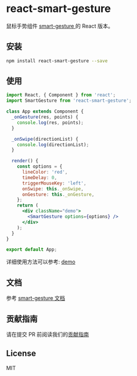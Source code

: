 # react-smart-gesture
鼠标手势组件 [smart-gesture ](https://github.com/ElemeFE/smart-gesture) 的 React 版本。

## 安装

```sh
npm install react-smart-gesture --save
```

## 使用

```jsx
import React, { Component } from 'react';
import SmartGesture from 'react-smart-gesture';

class App extends Component {
  _onGesture(res, points) {
    console.log(res, points);
  }

  _onSwipe(directionList) {
    console.log(directionList);
  }

  render() {
    const options = {
      lineColor: 'red',
      timeDelay: 0,
      triggerMouseKey: 'left',
      onSwipe: this._onSwipe,
      onGesture: this._onGesture,
    };
    return (
      <div className="demo">
		<SmartGesture options={options} />
      </div>
    );
  }
}

export default App;
```

详细使用方法可以参考: [demo](https://elemefe.github.io/react-smart-gesture/)

## 文档

参考 [smart-gesture 文档](https://github.com/ElemeFE/smart-gesture#smart-gesture)

## 贡献指南

请在提交 PR 前阅读我们的[贡献指南](./.github/CONTRIBUTING_zh-cn.md)

## License

MIT
